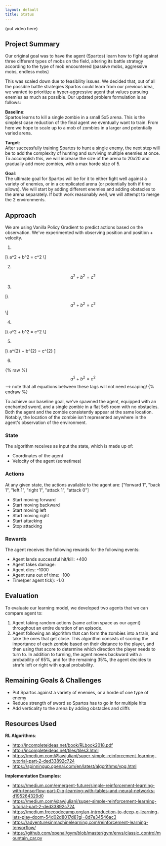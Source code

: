 ```yaml
---
layout: default
title: Status
---
```

(put video here)

## Project Summary
Our original goal was to have the agent (Spartos) learn how to fight against three different types of mobs on the field, altering its battle strategy according to the type of mob encountered (passive mobs, aggressive mobs, endless mobs)

This was scaled down due to feasibility issues. We decided that, out of all the possible battle strategies Spartos could learn from our previous idea, we wanted to prioritize a hyper-aggressive agent that values pursuing enemies as much as possible. Our updated problem formulation is as follows:

__Baseline__:<br>
Spartos learns to kill a single zombie in a small 5x5 arena. This is the simplest case reduction of the final agent we eventually want to train. From here we hope to scale up to a mob of zombies in a larger and potentially varied arena.

__Target__:<br>
After successfully training Spartos to hunt a single enemy, the next step will be to add the complexity of hunting and surviving multiple enemies at once. To accomplish this, we will increase the size of the arena to 20x20 and gradually add more zombies, with a max horde size of 5.

__Goal__:<br>
The ultimate goal for Spartos will be for it to either fight well against a variety of enemies, or in a complicated arena (or potentially both if time allows). We will start by adding different enemies and adding obstacles to the arena separately. If both work reasonably well, we will attempt to merge the 2 environments.

## Approach
We are using Vanilla Policy Gradient to predict actions based on the observation. We've experimented with observing position and position + velocity.

1.

[\\ a^2 + b^2 = c^2 \\]

2.

$$ a^2 + b^2 = c^2$$

3.

[\\ $$ a^2 + b^2 = c^2$$ \\]

4.

[\\ a^2 + b^2 = c^2 \\]

5.

[\ a^{2} + b^{2} = c^{2} \]

6.

 {% raw %}
  $$a^2 + b^2 = c^2$$ --> note that all equations between these tags will not need escaping! 
 {% endraw %}


To achieve our baseline goal, we've spawned the agent, equipped with an enchanted sword, and a single zombie in a flat 5x5 room with no obstacles. Both the agent and the zombie consistently appear at the same location. Notably, the location of the zombie isn't represented anywhere in the agent's observation of the environment.

### State
The algorithm receives as input the state, which is made up of:
- Coordinates of the agent
- Velocity of the agent (sometimes)

### Actions
At any given state, the actions available to the agent are:
["forward 1", "back 1", "left 1", "right 1", "attack 1", "attack 0"]
- Start moving forward
- Start moving backward
- Start moving left
- Start moving right
- Start attacking
- Stop attacking

### Rewards
The agent receives the following rewards for the following events:
- Agent lands successful hit/kill: +400
- Agent takes damage: 
- Agent dies: -1000
- Agent runs out of time: -100
- Time(per agent tick): -1.0

## Evaluation
To evaluate our learning model, we developed two agents that we can compare agent to:  
1. Agent taking random actions (same action space as our agent) throughout an entire duration of an episode.
2. Agent following an algorithm that can form the zombies into a train, and take the ones that get close. This algorithm consists of scoring the importance of each zombie based on their distance to the player, and then using that score to determine which direction the player needs to turn to. In addition to turning, the agent moves backward with a probability of 65%, and for the remaining 35%, the agent decides to strafe left or right with equal probability. 

## Remaining Goals & Challenges
- Put Spartos against a variety of enemies, or a horde of one type of enemy
- Reduce strength of sword so Spartos has to go in for multiple hits
- Add verticality to the arena by adding obstacles and cliffs

## Resources Used
__RL Algorithms__:<br>
- http://incompleteideas.net/book/RLbook2018.pdf
- http://incompleteideas.net/tiles/tiles3.html
- https://medium.com/@awjuliani/super-simple-reinforcement-learning-tutorial-part-2-ded33892c724
- https://spinningup.openai.com/en/latest/algorithms/vpg.html

__Implementation Examples__:<br>
- https://medium.com/emergent-future/simple-reinforcement-learning-with-tensorflow-part-0-q-learning-with-tables-and-neural-networks-d195264329d0
- https://medium.com/@awjuliani/super-simple-reinforcement-learning-tutorial-part-2-ded33892c724
- https://medium.freecodecamp.org/an-introduction-to-deep-q-learning-lets-play-doom-54d02d8017d8?gi=8d7e34546ac3
- https://adventuresinmachinelearning.com/reinforcement-learning-tensorflow/
- https://github.com/openai/gym/blob/master/gym/envs/classic_control/mountain_car.py
